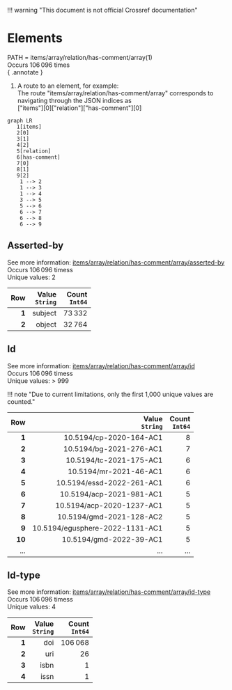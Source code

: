 !!! warning "This document is not official Crossref documentation"
# Elements
PATH = items/array/relation/has-comment/array(1)  
Occurs 106 096 times  
{ .annotate }

1. A route to an element, for example:  
   The route "items/array/relation/has-comment/array" corresponds to navigating through the JSON indices as  
   ["items"][0]["relation"]["has-comment"][0]  

```mermaid
graph LR
   1[items]
   2[0]
   3[1]
   4[2]
   5[relation]
   6[has-comment]
   7[0]
   8[1]
   9[2]
    1 --> 2
    1 --> 3
    1 --> 4
    3 --> 5
    5 --> 6
    6 --> 7
    6 --> 8
    6 --> 9
```


## Asserted-by
See more information: [items/array/relation/has-comment/array/asserted-by](asserted-by/index.md)  
Occurs 106 096 timess  
Unique values: 2  

| **Row** | **Value**<br>`String` | **Count**<br>`Int64` |
|--------:|----------------------:|---------------------:|
| **1**   | subject               | 73 332               |
| **2**   | object                | 32 764               |

## Id
See more information: [items/array/relation/has-comment/array/id](id/index.md)  
Occurs 106 096 timess  
Unique values: > 999  

!!! note "Due to current limitations, only the first 1,000 unique values are counted."

| **Row** | **Value**<br>`String`           | **Count**<br>`Int64` |
|--------:|--------------------------------:|---------------------:|
| **1**   | 10.5194/cp-2020-164-AC1         | 8                    |
| **2**   | 10.5194/bg-2021-276-AC1         | 7                    |
| **3**   | 10.5194/tc-2021-175-AC1         | 6                    |
| **4**   | 10.5194/mr-2021-46-AC1          | 6                    |
| **5**   | 10.5194/essd-2022-261-AC1       | 6                    |
| **6**   | 10.5194/acp-2021-981-AC1        | 5                    |
| **7**   | 10.5194/acp-2020-1237-AC1       | 5                    |
| **8**   | 10.5194/gmd-2021-128-AC2        | 5                    |
| **9**   | 10.5194/egusphere-2022-1131-AC1 | 5                    |
| **10**  | 10.5194/gmd-2022-39-AC1         | 5                    |
| ... | ... | ... |

## Id-type
See more information: [items/array/relation/has-comment/array/id-type](id-type/index.md)  
Occurs 106 096 timess  
Unique values: 4  

| **Row** | **Value**<br>`String` | **Count**<br>`Int64` |
|--------:|----------------------:|---------------------:|
| **1**   | doi                   | 106 068              |
| **2**   | uri                   | 26                   |
| **3**   | isbn                  | 1                    |
| **4**   | issn                  | 1                    |

